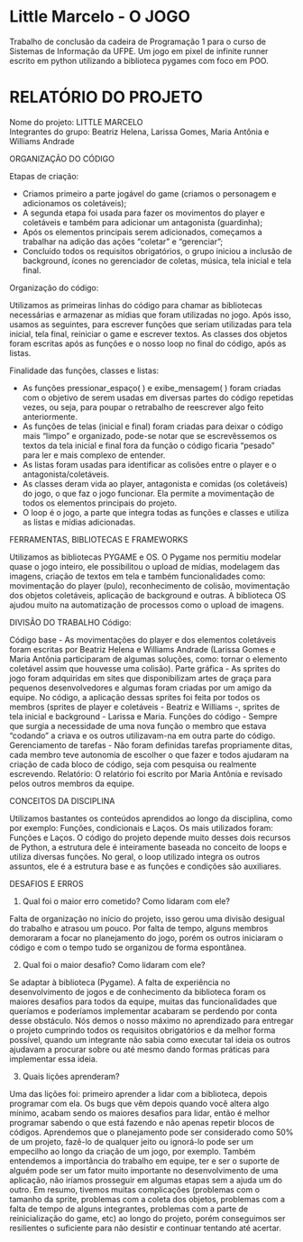 # Little Marcelo - O JOGO
Trabalho de conclusão da cadeira de Programação 1 para o curso de Sistemas de Informação da UFPE. Um jogo em pixel de infinite runner escrito em python utilizando a biblioteca pygames com foco em POO.

# RELATÓRIO DO PROJETO

Nome do projeto: LITTLE MARCELO<br />Integrantes do grupo: Beatriz Helena, Larissa Gomes, Maria Antônia e Williams Andrade

ORGANIZAÇÃO DO CÓDIGO

Etapas de criação:
  - Criamos primeiro a parte jogável do game (criamos o personagem e adicionamos os coletáveis);
  - A segunda etapa foi usada para fazer os movimentos do player e coletáveis e também para adicionar um antagonista (guardinha);
  - Após os elementos principais serem adicionados, começamos a trabalhar na adição das ações “coletar” e “gerenciar”;
  - Concluído todos os requisitos obrigatórios, o grupo iniciou a inclusão de background, ícones no gerenciador de coletas, música, tela inicial e tela final.

Organização do código:

  Utilizamos as primeiras linhas do código para chamar as bibliotecas necessárias e armazenar as mídias que foram utilizadas no jogo. Após isso, usamos as seguintes, para escrever funções que seriam utilizadas para tela inicial, tela final, reiniciar o game e escrever textos. As classes dos objetos foram escritas após as funções e o nosso loop no final do código, após as listas.

Finalidade das funções, classes e listas:

- As funções pressionar_espaço( ) e exibe_mensagem( ) foram criadas com o objetivo de serem usadas em diversas partes do código repetidas vezes, ou seja, para poupar o retrabalho de reescrever algo feito anteriormente.
- As funções de telas (inicial e final) foram criadas para deixar o código mais “limpo” e organizado, pode-se notar que se escrevêssemos os textos da tela inicial e final fora da função o código ficaria “pesado” para ler e mais complexo de entender.
- As listas foram usadas para identificar as colisões entre o player e o antagonista/coletáveis.
- As classes deram vida ao player, antagonista e comidas (os coletáveis) do jogo, o que faz o jogo funcionar. Ela permite a movimentação de todos os elementos principais do projeto.
- O loop é o jogo, a parte que integra todas as funções e classes e utiliza as listas e mídias adicionadas.
	
FERRAMENTAS, BIBLIOTECAS E FRAMEWORKS

  Utilizamos as bibliotecas PYGAME e OS. O Pygame nos permitiu modelar quase o jogo inteiro, ele possibilitou o upload de mídias, modelagem das imagens, criação de textos em tela e também funcionalidades como: movimentação do player (pulo), reconhecimento de colisão, movimentação dos objetos coletáveis, aplicação de background e outras. A biblioteca OS ajudou muito na automatização de processos como o upload de imagens.

DIVISÃO DO TRABALHO
Código:

  Código base - As movimentações do player e dos elementos coletáveis foram escritas por Beatriz Helena e Williams Andrade (Larissa Gomes e Maria Antônia participaram de algumas soluções, como: tornar o elemento coletável assim que houvesse uma colisão).
  Parte gráfica - As sprites do jogo foram adquiridas em sites que disponibilizam artes de graça para pequenos desenvolvedores e algumas foram criadas por um amigo da equipe. No código, a aplicação dessas sprites foi feita por todos os membros (sprites de player e coletáveis - Beatriz e Williams -, sprites de tela inicial e background - Larissa e Maria.
  Funções do código - Sempre que surgia a necessidade de uma nova função o membro que estava “codando” a criava e os outros utilizavam-na em outra parte do código.
  Gerenciamento de tarefas - Não foram definidas tarefas propriamente ditas, cada membro teve autonomia de escolher o que fazer e todos ajudaram na criação de cada bloco de código, seja com pesquisa ou realmente escrevendo.
  Relatório:
O relatório foi escrito por Maria Antônia e revisado pelos outros membros da equipe.

CONCEITOS DA DISCIPLINA

  Utilizamos bastantes os conteúdos aprendidos ao longo da disciplina, como por exemplo: Funções, condicionais e Laços.
  Os mais utilizados foram: Funções e Laços. O código do projeto depende muito desses dois recursos de Python, a estrutura dele é inteiramente baseada no conceito de loops e utiliza diversas funções. No geral, o loop utilizado integra os outros assuntos, ele é a estrutura base e as funções e condições são auxiliares.

DESAFIOS E ERROS

1. Qual foi o maior erro cometido? Como lidaram com ele?

  Falta de organização no início do projeto, isso gerou uma divisão desigual do trabalho e atrasou um pouco. Por falta de tempo, alguns membros demoraram a focar no planejamento do jogo, porém os outros iniciaram o código e com o tempo tudo se organizou de forma espontânea.

2. Qual foi o maior desafio? Como lidaram com ele?

  Se adaptar à biblioteca (Pygame). A falta de experiência no desenvolvimento de jogos e de conhecimento da biblioteca foram os maiores desafios para todos da equipe, muitas das funcionalidades que queríamos e poderíamos implementar acabaram se perdendo por conta desse obstáculo. Nós demos o nosso máximo no aprendizado para entregar o projeto cumprindo todos os requisitos obrigatórios e da melhor forma possível, quando um integrante não sabia como executar tal ideia os outros ajudavam a procurar sobre ou até mesmo dando formas práticas para implementar essa ideia.

3. Quais lições aprenderam?

  Uma das lições foi: primeiro aprender a lidar com a biblioteca, depois programar com ela. Os bugs que vêm depois quando você altera algo mínimo, acabam sendo os maiores desafios para lidar, então é melhor programar sabendo o que está fazendo e não apenas repetir blocos de códigos.
  Aprendemos que o planejamento pode ser considerado como 50% de um projeto, fazê-lo de qualquer jeito ou ignorá-lo pode ser um empecilho ao longo da criação de um jogo, por exemplo.
  Também entendemos a importância do trabalho em equipe, ter e ser o suporte de alguém pode ser um fator muito importante no desenvolvimento de uma aplicação, não iríamos prosseguir em algumas etapas sem a ajuda um do outro.
  Em resumo, tivemos muitas complicações (problemas com o tamanho da sprite, problemas com a coleta dos objetos, problemas com  a falta de tempo de alguns integrantes, problemas com a parte de reinicialização do game, etc) ao longo do projeto, porém conseguimos ser resilientes o suficiente para não desistir e continuar tentando até acertar.
